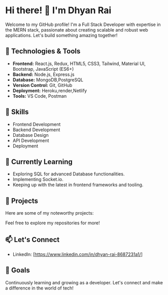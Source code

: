 # Hi there! 👋 I'm Dhyan Rai

Welcome to my GitHub profile! I'm a Full Stack Developer with expertise in the MERN stack, passionate about creating scalable and robust web applications. Let's build something amazing together!

## 🔧 Technologies & Tools

- **Frontend:** React.js, Redux, HTML5, CSS3, Tailwind, Material UI, Bootstrap, JavaScript (ES6+)
- **Backend:** Node.js, Express.js
- **Database:** MongoDB,PostgreSQL
- **Version Control:** Git, GitHub
- **Deployment:** Heroku,render,Netlify
- **Tools:** VS Code, Postman

## 💼 Skills

- Frontend Development
- Backend Development
- Database Design
- API Development
- Deployment

## 🌱 Currently Learning

- Exploring SQL for advanced Database functionalities.
- Implementing Socket.io.
- Keeping up with the latest in frontend frameworks and tooling.

## 🚀 Projects

Here are some of my noteworthy projects:

Feel free to explore my repositories for more!

## 📫 Let's Connect

- LinkedIn: [https://www.linkedin.com/in/dhyan-rai-8687231a1/]

## 🎯 Goals

Continuously learning and growing as a developer. Let's connect and make a difference in the world of tech!

